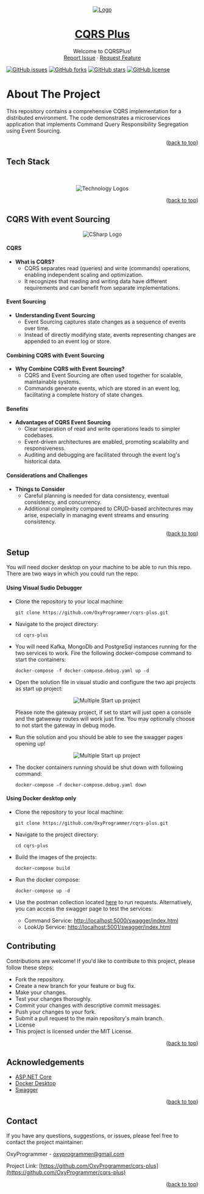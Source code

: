 <div id="top"></div>

<div align="center">
  <a href="https://github.com/OxyProgrammer/cqrs-plus">
    <img src="Images/logo.png" alt="Logo">
  </a>
  <br/>
  <h1 align="center"><u>CQRS Plus</u></h1>

  <p align="center">
    Welcome to CQRSPlus!
    <br/>
    <a href="https://github.com/OxyProgrammer/cqrs-plus/issues">Report Issue</a>
    ·
    <a href="https://github.com/OxyProgrammer/cqrs-plus/issues">Request Feature</a>
  </p>
  </div>

[![GitHub issues](https://img.shields.io/github/issues/OxyProgrammer/cqrs-plus?style=for-the-badge)](https://github.com/OxyProgrammer/cqrs-plus/issues)
[![GitHub forks](https://img.shields.io/github/forks/OxyProgrammer/cqrs-plus?style=for-the-badge)](https://github.com/OxyProgrammer/cqrs-plus/network)
[![GitHub stars](https://img.shields.io/github/stars/OxyProgrammer/cqrs-plus?style=for-the-badge)](https://github.com/OxyProgrammer/cqrs-plus/stargazers)
[![GitHub license](https://img.shields.io/github/license/OxyProgrammer/cqrs-plus?style=for-the-badge)](https://github.com/OxyProgrammer/cqrs-plus)

<!-- ABOUT THE PROJECT -->

# About The Project

This repository contains a comprehensive CQRS implementation for a distributed environment. The code demonstrates a microservices application that implements Command Query Responsibility Segregation using Event Sourcing.

<p align="right">(<a href="#top">back to top</a>)</p>

## Tech Stack

<br/>
<p align="center">
  <img width='full' src="Images/tech-logos.png" alt="Technology Logos" />
</p>
<p align="right">(<a href="#top">back to top</a>)</p>

## CQRS With event Sourcing

<p align="center">
  <img src="Images/CQRSFlowDiagram.png" alt="CSharp Logo" />
</p>

#### CQRS
- **What is CQRS?**
  - CQRS separates read (queries) and write (commands) operations, enabling independent scaling and optimization.
  - It recognizes that reading and writing data have different requirements and can benefit from separate implementations.

#### Event Sourcing

- **Understanding Event Sourcing**
  - Event Sourcing captures state changes as a sequence of events over time.
  - Instead of directly modifying state, events representing changes are appended to an event log or store.

#### Combining CQRS with Event Sourcing

- **Why Combine CQRS with Event Sourcing?**
  - CQRS and Event Sourcing are often used together for scalable, maintainable systems.
  - Commands generate events, which are stored in an event log, facilitating a complete history of state changes.

#### Benefits

- **Advantages of CQRS Event Sourcing**
  - Clear separation of read and write operations leads to simpler codebases.
  - Event-driven architectures are enabled, promoting scalability and responsiveness.
  - Auditing and debugging are facilitated through the event log's historical data.

#### Considerations and Challenges

- **Things to Consider**
  - Careful planning is needed for data consistency, eventual consistency, and concurrency.
  - Additional complexity compared to CRUD-based architectures may arise, especially in managing event streams and ensuring consistency.

<p align="right">(<a href="#top">back to top</a>)</p>


## Setup

You will need docker desktop on your machine to be able to run this repo. There are two ways in which you could run the repo:

#### Using Visual Sudio Debugger

- Clone the repository to your local machine:

  ```
  git clone https://github.com/OxyProgrammer/cqrs-plus.git
  ```
- Navigate to the project directory:

  ```
  cd cqrs-plus
  ```
- You will need Kafka, MongoDb and PostgreSql instances running for the two services to work. Fire the following docker-compose command to start the containers:
  ```
  docker-compose -f docker-compose.debug.yaml up -d
  ```

- Open the solution file in visual studio and configure the two api projects as start up project:
  <p align="center">
    <img src="Images/project-start-setup.png" alt="Multiple Start up project" />
  </p>

  Please note the gateway project, if set to start will just open a console and the gatweway routes will work just fine. You may optionally choose to not start the gateway in debug mode.

- Run the solution and you should be able to see the swagger pages opening up! 
  <p align="center">
    <img src="Images/swagger.png" alt="Multiple Start up project" />
  </p>

- The docker containers running should be shut down with following command:

  ```
  docker-compose -f docker-compose.debug.yaml down
  ```

#### Using Docker desktop only

- Clone the repository to your local machine:

  ```
  git clone https://github.com/OxyProgrammer/cqrs-plus.git
  ```

- Navigate to the project directory:

  ```
  cd cqrs-plus
  ```

- Build the images of the projects:
  ```
  docker-compose build
  ```

- Run the docker compose:
  ```
  docker-compose up -d
  ```

- Use the postman collection located [here](https://github.com/OxyProgrammer/cqrs-plus/blob/main/PostmanCollection/CQRSPlus.postman_collection.json) to run requests. Alternatively, you can access the swagger page to test the services:
  - Command Service: [http://localhost:5000/swagger/index.html](http://localhost:5000/swagger/index.html)
  - LookUp Service: [http://localhost:5001/swagger/index.html](http://localhost:5001/swagger/index.html)


## Contributing

Contributions are welcome! If you'd like to contribute to this project, please follow these steps:

- Fork the repository.
- Create a new branch for your feature or bug fix.
- Make your changes.
- Test your changes thoroughly.
- Commit your changes with descriptive commit messages.
- Push your changes to your fork.
- Submit a pull request to the main repository's main branch.
- License
- This project is licensed under the MIT License.

<p align="right">(<a href="#top">back to top</a>)</p>

## Acknowledgements

- [ASP.NET Core](https://learn.microsoft.com/en-us/aspnet/core/web-api/?view=aspnetcore-8.0)
- [Docker Desktop](https://www.docker.com/products/docker-desktop//)
- [Swagger](https://learn.microsoft.com/en-us/aspnet/core/tutorials/web-api-help-pages-using-swagger?view=aspnetcore-8.0)

<p align="right">(<a href="#top">back to top</a>)</p>

## Contact

If you have any questions, suggestions, or issues, please feel free to contact the project maintainer:

OxyProgrammer - oxyprogrammer@gmail.com

Project Link: [https://github.com/OxyProgrammer/cqrs-plus](https://github.com/OxyProgrammer/cqrs-plus)

<p align="right">(<a href="#top">back to top</a>)</p>